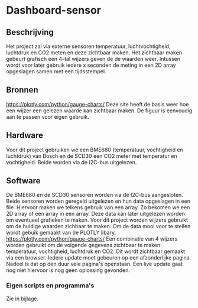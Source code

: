 # Dashboard-sensor
## Beschrijving
Het project zal via externe sensoren temperatuur, luchtvochtigheid, luchtdruk en CO2 meten en deze zichtbaar maken.
Het zichtbaar maken gebeurt grafisch een 4-tal wijzers geven de de waarden weer.
Intussen wordt voor later gebruik iedere x seconden de meting in een 2D array opgeslagen samen met een tijdsstempel.

## Bronnen
https://plotly.com/python/gauge-charts/
Deze site heeft de basis weer hoe een wijzer een gelezen waarde kan zichtbaar maken. De figuur is eenvoudig aan te passen voor eigen gebruik.

## Hardware
Voor dit project gebruiken we een BME680 (temperatuur, vochtigheid en luchtdruk) van Bosch en de SCD30 een CO2 meter met temperatur en vochtigheid. 
Beide worden via de I2C-bus uitgelezen.
 
## Software
De BME680 en de SCD30 sensoren worden via de I2C-bus aangesloten.
Beide sensoren worden geregeld uitgelezen en hun data opgeslagen in een file. Hiervoor maken we telkens gebruik van een array. 
Zo bekomen we een 2D array of een array in een array. Deze data kan later uitgelezen worden om eventueel grafieken te maken. 
Voor dit project worden wijzers gebruikt om de huidige waarden zichbaar te maken.
Om de data mooi voor te stellen wordt gebuik gemaakt van de PLOTLY libary. https://plotly.com/python/gauge-charts/
Een combinatie van 4 wijzers worden gebruikt om de volgende gegevens zichtbaar te maken: temperatuur, vochtigheid, luchtdruk en CO2.
Dit wordt zichtbaar gemaakt via een browser. Iedere update moet gebeuren op een afzonderlijke pagina. 
Nadeel is dat op den duur vele pagina's openstaan. Een live update gaat nog niet hiervoor is nog geen oplossing gevonden.

### Eigen scripts en programma's
Zie in bijlage.

